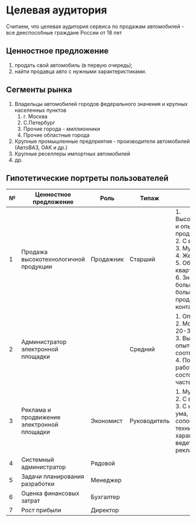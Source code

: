 # Целевая аудитория

Считаем, что целевая аудитория сервиса по продажам автомобилей - все дееспособные граждане России от 18 лет

## Ценностное предложение

1. продать свой автомобиль (в первую очередь);
2. найти продавца авто с нужными характеристиками.

## Сегменты рынка

1. Владельцы автомобилей городов федерального значения и крупных населенных пунктов
    1. г. Москва
    2. С.Петербург
    3. Прочие города - миллионники
    4. Прочие областные города
2. Крупные промышленные предприятия - производители автомобилей (АвтоВАЗ, ОАК и др.)
3. Крупные реселлеры импортных автомобилей
4. др.

## Гипотетические портреты пользователей

| № | Ценностное предложение                     | Роль      | Типаж        | Портрет                                                                                                                                                                                                                                                                                           |
|---|--------------------------------------------|-----------|--------------|---------------------------------------------------------------------------------------------------------------------------------------------------------------------------------------------------------------------------------------------------------------------------------------------------|
| 1 | Продажа высокотехнологичной продукции      | Продажник | Старший      | 1. Высококвалифицированный и опытный, знает продаваемый продукт<br/>2. С высшим образованием<br/>3. Мужчина от 30 до 50 лет<br/>4. Женат, имеет детей<br/>5. Обеспечен, имеет квартиру, дачу, машину<br/>6. Знаком лично с большинством клиентов, большая часть всех продаж через личные контакты |
| 2 | Администратор электронной площадки         |           | Средний      | 1. Опытный администратор <br/>2. Молодой мужчина до 20-35 лет<br/>3. Высшее образование с опытом работы в соответствующей отрасли<br/>4. Поддерживает в работоспособном состоянии техническую часть продукта                                                                                      |
| 3 | Реклама и продвижение электронной площадки | Экономист | Руководитель | 1. Мужчина от 30 до 50 лет<br/>2. С высшим образованием<br/>3. С критическим складом ума, со склонностью сопоставлять цифры, технические характеристики и не ведется на броскую рекламу<br/>                                                                                                      |
| 4 | Системный администратор                    | Рядовой   |              |                                                                                                                                                                                                                                                                                                   |
| 5 | Задачи планирования разработки             | Менеджер  |              |                                                                                                                                                                                                                                                                                                   |
| 6 | Оценка финансовых затрат                   | Бухгалтер |              |                                                                                                                                                                                                                                                                                                   |
| 7 | Рост прибыли                               | Директор  |              |                                                                                                                                                                                                                                                                                                   |
